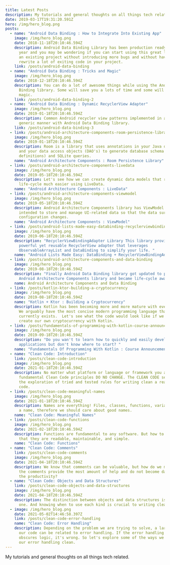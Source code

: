 ```yaml
---
title: Latest Posts
description: My tutorials and general thoughts on all things tech related.
date: 2019-03-17T19:31:20.591Z
hero: /img/hero_blog.png
posts:
  - name: "Android Data Binding : How to Integrate Into Existing App"
    image: /img/hero_blog.png
    date: 2018-11-18T20:10:46.594Z
    description: Android Data Binding Library has been production ready for almost a
      year and you may be wondering if you can start using this great library in
      an existing project without introducing more bugs and without having to
      rewrite a lot of exiting code in your project.
    link: /posts/android-data-binding
  - name: "Android Data Binding : Tricks and Magic"
    image: /img/hero_blog.png
    date: 2018-12-18T20:10:46.594Z
    description: You can do a lot of awesome things while using the Android Data
      Binding library. Some will save you a lots of time and some will seem like
      magic.
    link: /posts/android-data-binding-2
  - name: "Android Data Binding : Dynamic RecyclerView Adapter"
    image: /img/hero_blog.png
    date: 2019-01-18T20:10:46.594Z
    description: Common Android recycler view patterns implemented in a reactive and
      generic manner with Android Data Binding library.
    link: /posts/android-data-binding-3
  - link: /posts/android-architecture-components-room-persistence-library
    image: /img/hero_blog.png
    date: 2019-01-18T20:10:46.594Z
    description: Room is a library that uses annotations in your Java data models
      and your data access objects (DAO's) to generate database schema (table
      definitions) and SQLite queries.
    name: "Android Architecture Components : Room Persistence Library"
  - link: /posts/android-architecture-components-livedata
    image: /img/hero_blog.png
    date: 2019-05-18T20:10:46.594Z
    description: Let's see how we can create dynamic data models that respect
      life-cycle much easier using LiveData.
    name: "Android Architecture Components : LiveData"
  - link: /posts/android-architecture-components-viewmodel
    image: /img/hero_blog.png
    date: 2019-05-18T20:10:46.594Z
    description: Android Architecture Components library has ViewModel class that is
      intended to store and manage UI-related data so that the data survives
      configuration changes.
    name: "Android Architecture Components : ViewModel"
  - link: /posts/android-lists-made-easy-databinding-recyclerviewbindingadapter-library
    image: /img/hero_blog.png
    date: 2019-06-18T20:10:46.594Z
    description: "RecyclerViewBindingAdapter Library This library provides a
      powerful yet reusable RecyclerView adapter that leverages
      ObservableArrayList and DataBinding to simplify your life. "
    name: "Android Lists Made Easy: DataBinding + RecyclerViewBindingAdapter Library"
  - link: /posts/android-architecture-components-and-data-binding
    image: /img/hero_blog.png
    date: 2019-08-18T20:10:46.594Z
    description: "Finally Android Data Binding library got updated to play nice with
      Android Architecture Components library and became life-cycle aware! "
    name: Android Architecture Components and Data Binding
  - link: /posts/kotlin-ktor-building-a-cryptocurrency
    image: /img/hero_blog.png
    date: 2019-08-18T20:10:46.594Z
    name: "Kotlin + Ktor : Building a Cryptocurrency"
    description: Kotlin has been becoming more and more mature with every release.
      We arguably have the most concise modern programming language that
      currently exists.  Let's see what the code would look like if we were to
      create our own cryptocurrency with Kotlin.
  - link: /posts/fundamentals-of-programming-with-kotlin-course-announcement
    image: /img/hero_blog.png
    date: 2019-09-18T20:10:46.594Z
    description: "Do you wan't to learn how to quickly and easily develop
      applications but don't know where to start? "
    name: "Fundamentals Of Programming With Kotlin : Course Announcement"
  - name: "Clean Code: Introduction"
    link: /posts/clean-code-introduction
    image: /img/hero_blog.png
    date: 2021-01-18T20:10:46.594Z
    description: No matter what platform or language or framework you are using, the
      fundamental Clean Code principles DO NO CHANGE. The CLEAN CODE series is
      the exploration of tried and tested rules for writing clean a readable
      code.
  - link: /posts/clean-code-meaningful-names
    image: /img/hero_blog.png
    date: 2021-01-18T20:10:46.594Z
    description: Names are everything! Files, classes, functions, variables all need
      a name, therefore we should care about good names.
    name: "Clean Code: Meaningful Names"
  - link: /posts/clean-code-functions
    image: /img/hero_blog.png
    date: 2021-02-18T20:10:46.594Z
    description: Functions are fundamental to any software. But how to write them so
      that they are readable, maintainable, and simple.
    name: "Clean Code: Functions"
  - name: "Clean Code: Comments"
    link: /posts/clean-code-comments
    image: /img/hero_blog.png
    date: 2021-04-18T20:10:46.594Z
    description: We know that comments can be valuable, but how do we make sure that
      the comments provide the most amount of help and do not become damaging to
      the productivity?
  - name: "Clean Code: Objects and Data Structures"
    link: /posts/clean-code-objects-and-data-structures
    image: /img/hero_blog.png
    date: 2021-04-18T20:10:46.594Z
    description: The distinction between objects and data structures is an important
      one. And knowing when to use each kind is crucial to writing clean code.
  - image: /img/hero_blog.png
    date: 2021-05-02T14:46:58.397Z
    link: /posts/clean-code-error-handling
    name: "Clean Code: Error Handling"
    description: Depending on the problem we are trying to solve, a large part of
      our code can be related to error handling. If the error handling code
      obscures logic, it's wrong. So let's explore some of the ways we can keep
      our error handling clean.
---
```

My tutorials and general thoughts on all things tech related.